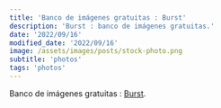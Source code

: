 ```yaml
---
title: 'Banco de imágenes gratuitas : Burst'
description: 'Burst : banco de imágenes gratuitas.'
date: '2022/09/16'
modified_date: '2022/09/16'
image: /assets/images/posts/stock-photo.png
subtitle: 'photos'
tags: 'photos'
---
```


Banco de imágenes gratuitas : [Burst](https://burst.shopify.com/).
